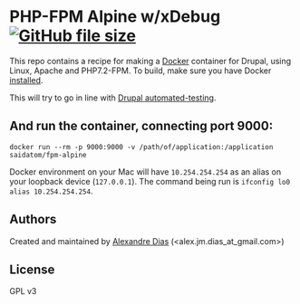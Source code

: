 PHP-FPM Alpine w/xDebug [![GitHub file size](https://img.shields.io/github/size/webcaetano/craft/build/phaser-craft.min.js.svg?style=for-the-badge)](https://github.com/saidatom/fpm-alpine)
=============

This repo contains a recipe for making a [Docker](http://docker.io) container for Drupal, using Linux, Apache and PHP7.2-FPM.
To build, make sure you have Docker [installed](http://www.docker.io/gettingstarted/).

This will try to go in line with [Drupal automated-testing](https://drupal.org/automated-testing).

## And run the container, connecting port 9000:
```
docker run --rm -p 9000:9000 -v /path/of/application:/application saidatom/fpm-alpine
```

Docker environment on your Mac will have `10.254.254.254` as an alias on your loopback device (`127.0.0.1`). The command being run is `ifconfig lo0 alias 10.254.254.254`.

## Authors

Created and maintained by [Alexandre Dias][author] (<alex.jm.dias_at_gmail.com>)

## License
GPL v3

[author]:                 https://github.com/saidatom
